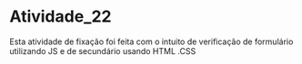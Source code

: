 # Atividade_22
Esta atividade de fixação foi feita com o intuito de verificação de formulário utilizando JS e de secundário usando HTML .CSS
